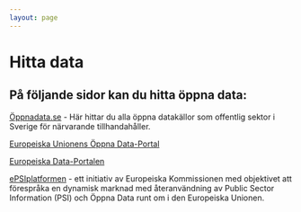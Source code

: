 ```yaml
---
layout: page
---
```

<!-- page content start -->

<div class="container">
  <div class="row">
    <div class="col-md-8">
      <h1>Hitta data</h1>
      <h2>På följande sidor kan du hitta öppna data:</h2>
      <p><a href="https://öppnadata.se">Öppnadata.se</a> - Här hittar du alla öppna datakällor som offentlig sektor i Sverige för närvarande tillhandahåller.</p>
      <p><a href="https://open-data.europa.eu/en/data">Europeiska Unionens Öppna Data-Portal</a></p>
      <p><a href="http://www.europeandataportal.eu/">Europeiska Data-Portalen</a></p>
      <p><a href="http://www.epsiplatform.eu/">ePSIplatformen</a> - ett initiativ av Europeiska Kommissionen med objektivet att förespråka en dynamisk marknad med återanvändning av Public Sector Information (PSI) och Öppna Data runt om i den Europeiska Unionen.</p>
      <p></p>
    </div>
  </div>
</div>
